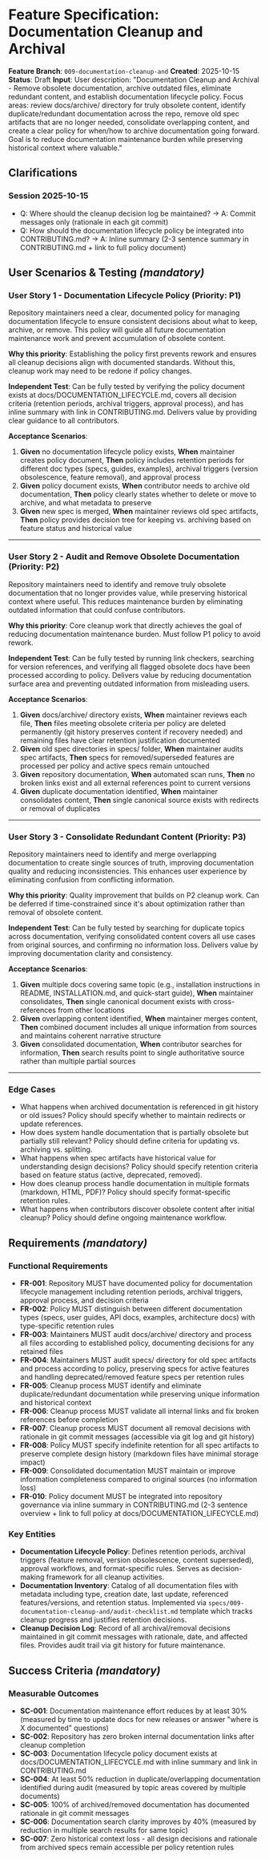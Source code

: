 # Feature Specification: Documentation Cleanup and Archival

**Feature Branch**: `009-documentation-cleanup-and`
**Created**: 2025-10-15
**Status**: Draft
**Input**: User description: "Documentation Cleanup and Archival - Remove obsolete documentation, archive outdated files, eliminate redundant content, and establish documentation lifecycle policy. Focus areas: review docs/archive/ directory for truly obsolete content, identify duplicate/redundant documentation across the repo, remove old spec artifacts that are no longer needed, consolidate overlapping content, and create a clear policy for when/how to archive documentation going forward. Goal is to reduce documentation maintenance burden while preserving historical context where valuable."

## Clarifications

### Session 2025-10-15

- Q: Where should the cleanup decision log be maintained? → A: Commit messages only (rationale in each git commit)
- Q: How should the documentation lifecycle policy be integrated into CONTRIBUTING.md? → A: Inline summary (2-3 sentence summary in CONTRIBUTING.md + link to full policy document)

## User Scenarios & Testing *(mandatory)*

### User Story 1 - Documentation Lifecycle Policy (Priority: P1)

Repository maintainers need a clear, documented policy for managing documentation lifecycle to ensure consistent decisions about what to keep, archive, or remove. This policy will guide all future documentation maintenance work and prevent accumulation of obsolete content.

**Why this priority**: Establishing the policy first prevents rework and ensures all cleanup decisions align with documented standards. Without this, cleanup work may need to be redone if policy changes.

**Independent Test**: Can be fully tested by verifying the policy document exists at docs/DOCUMENTATION_LIFECYCLE.md, covers all decision criteria (retention periods, archival triggers, approval process), and has inline summary with link in CONTRIBUTING.md. Delivers value by providing clear guidance to all contributors.

**Acceptance Scenarios**:

1. **Given** no documentation lifecycle policy exists, **When** maintainer creates policy document, **Then** policy includes retention periods for different doc types (specs, guides, examples), archival triggers (version obsolescence, feature removal), and approval process
2. **Given** policy document exists, **When** contributor needs to archive old documentation, **Then** policy clearly states whether to delete or move to archive, and what metadata to preserve
3. **Given** new spec is merged, **When** maintainer reviews old spec artifacts, **Then** policy provides decision tree for keeping vs. archiving based on feature status and historical value

---

### User Story 2 - Audit and Remove Obsolete Documentation (Priority: P2)

Repository maintainers need to identify and remove truly obsolete documentation that no longer provides value, while preserving historical context where useful. This reduces maintenance burden by eliminating outdated information that could confuse contributors.

**Why this priority**: Core cleanup work that directly achieves the goal of reducing documentation maintenance burden. Must follow P1 policy to avoid rework.

**Independent Test**: Can be fully tested by running link checkers, searching for version references, and verifying all flagged obsolete docs have been processed according to policy. Delivers value by reducing documentation surface area and preventing outdated information from misleading users.

**Acceptance Scenarios**:

1. **Given** docs/archive/ directory exists, **When** maintainer reviews each file, **Then** files meeting obsolete criteria per policy are deleted permanently (git history preserves content if recovery needed) and remaining files have clear retention justification documented
2. **Given** old spec directories in specs/ folder, **When** maintainer audits spec artifacts, **Then** specs for removed/superseded features are processed per policy and active specs remain untouched
3. **Given** repository documentation, **When** automated scan runs, **Then** no broken links exist and all external references point to current versions
4. **Given** duplicate documentation identified, **When** maintainer consolidates content, **Then** single canonical source exists with redirects or removal of duplicates

---

### User Story 3 - Consolidate Redundant Content (Priority: P3)

Repository maintainers need to identify and merge overlapping documentation to create single sources of truth, improving documentation quality and reducing inconsistencies. This enhances user experience by eliminating confusion from conflicting information.

**Why this priority**: Quality improvement that builds on P2 cleanup work. Can be deferred if time-constrained since it's about optimization rather than removal of obsolete content.

**Independent Test**: Can be fully tested by searching for duplicate topics across documentation, verifying consolidated content covers all use cases from original sources, and confirming no information loss. Delivers value by improving documentation clarity and consistency.

**Acceptance Scenarios**:

1. **Given** multiple docs covering same topic (e.g., installation instructions in README, INSTALLATION.md, and quick-start guide), **When** maintainer consolidates, **Then** single canonical document exists with cross-references from other locations
2. **Given** overlapping content identified, **When** maintainer merges content, **Then** combined document includes all unique information from sources and maintains coherent narrative structure
3. **Given** consolidated documentation, **When** contributor searches for information, **Then** search results point to single authoritative source rather than multiple partial sources

---

### Edge Cases

- What happens when archived documentation is referenced in git history or old issues? Policy should specify whether to maintain redirects or update references.
- How does system handle documentation that is partially obsolete but partially still relevant? Policy should define criteria for updating vs. archiving vs. splitting.
- What happens when spec artifacts have historical value for understanding design decisions? Policy should specify retention criteria based on feature status (active, deprecated, removed).
- How does cleanup process handle documentation in multiple formats (markdown, HTML, PDF)? Policy should specify format-specific retention rules.
- What happens when contributors discover obsolete content after initial cleanup? Policy should define ongoing maintenance workflow.

## Requirements *(mandatory)*

### Functional Requirements

- **FR-001**: Repository MUST have documented policy for documentation lifecycle management including retention periods, archival triggers, approval process, and decision criteria
- **FR-002**: Policy MUST distinguish between different documentation types (specs, user guides, API docs, examples, architecture docs) with type-specific retention rules
- **FR-003**: Maintainers MUST audit docs/archive/ directory and process all files according to established policy, documenting decisions for any retained files
- **FR-004**: Maintainers MUST audit specs/ directory for old spec artifacts and process according to policy, preserving specs for active features and handling deprecated/removed feature specs per retention rules
- **FR-005**: Cleanup process MUST identify and eliminate duplicate/redundant documentation while preserving unique information and historical context
- **FR-006**: Cleanup process MUST validate all internal links and fix broken references before completion
- **FR-007**: Cleanup process MUST document all removal decisions with rationale in git commit messages (accessible via git log and git history)
- **FR-008**: Policy MUST specify indefinite retention for all spec artifacts to preserve complete design history (markdown files have minimal storage impact)
- **FR-009**: Consolidated documentation MUST maintain or improve information completeness compared to original sources (no information loss)
- **FR-010**: Policy document MUST be integrated into repository governance via inline summary in CONTRIBUTING.md (2-3 sentence overview + link to full policy at docs/DOCUMENTATION_LIFECYCLE.md)

### Key Entities

- **Documentation Lifecycle Policy**: Defines retention periods, archival triggers (feature removal, version obsolescence, content superseded), approval workflows, and format-specific rules. Serves as decision-making framework for all cleanup activities.
- **Documentation Inventory**: Catalog of all documentation files with metadata including type, creation date, last update, referenced features/versions, and retention status. Implemented via `specs/009-documentation-cleanup-and/audit-checklist.md` template which tracks cleanup progress and justifies retention decisions.
- **Cleanup Decision Log**: Record of all archival/removal decisions maintained in git commit messages with rationale, date, and affected files. Provides audit trail via git history for future maintenance.

## Success Criteria *(mandatory)*

### Measurable Outcomes

- **SC-001**: Documentation maintenance effort reduces by at least 30% (measured by time to update docs for new releases or answer "where is X documented" questions)
- **SC-002**: Repository has zero broken internal documentation links after cleanup completion
- **SC-003**: Documentation lifecycle policy document exists at docs/DOCUMENTATION_LIFECYCLE.md with inline summary and link in CONTRIBUTING.md
- **SC-004**: At least 50% reduction in duplicate/overlapping documentation identified during audit (measured by topic areas covered by multiple documents)
- **SC-005**: 100% of archived/removed documentation has documented rationale in git commit messages
- **SC-006**: Documentation search clarity improves by 40% (measured by reduction in multiple search results for same topic)
- **SC-007**: Zero historical context loss - all design decisions and rationale from archived specs remain accessible per policy retention rules
